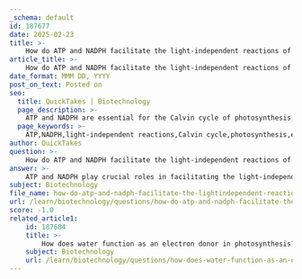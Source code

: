 ```yaml
---
_schema: default
id: 187677
date: 2025-02-23
title: >-
    How do ATP and NADPH facilitate the light-independent reactions of photosynthesis?
article_title: >-
    How do ATP and NADPH facilitate the light-independent reactions of photosynthesis?
date_format: MMM DD, YYYY
post_on_text: Posted on
seo:
  title: QuickTakes | Biotechnology
  page_description: >-
    ATP and NADPH are essential for the Calvin cycle of photosynthesis, providing energy and reducing power for the conversion of CO2 into glucose and organic compounds.
  page_keywords: >-
    ATP,NADPH,light-independent reactions,Calvin cycle,photosynthesis,energy currency,reduction phase,1,3-bisphosphoglycerate,glyceraldehyde-3-phosphate,glucose,carbon fixation,stroma,chloroplasts
author: QuickTakes
question: >-
    How do ATP and NADPH facilitate the light-independent reactions of photosynthesis?
answer: >-
    ATP and NADPH play crucial roles in facilitating the light-independent reactions of photosynthesis, commonly known as the Calvin cycle. These reactions occur in the stroma of chloroplasts and are essential for converting carbon dioxide (CO2) into glucose and other organic compounds.\n\n### Role of ATP in the Calvin Cycle\nATP (adenosine triphosphate) serves as the primary energy currency in the Calvin cycle. It provides the energy required for various biochemical reactions involved in the conversion of CO2 into glucose. Specifically, ATP is utilized in the following phases of the Calvin cycle:\n\n1. **Reduction Phase**: ATP is used to phosphorylate 3-phosphoglycerate (3-PGA), converting it into 1,3-bisphosphoglycerate (1,3-BPG). This reaction is essential for the subsequent reduction of 1,3-BPG into glyceraldehyde-3-phosphate (G3P), a three-carbon sugar that can be further processed to form glucose and other carbohydrates.\n\n2. **Regeneration of RuBP**: ATP is also required to regenerate ribulose bisphosphate (RuBP), the CO2 acceptor molecule. This regeneration is crucial for the continuity of the Calvin cycle, allowing it to process additional CO2 molecules.\n\n### Role of NADPH in the Calvin Cycle\nNADPH (nicotinamide adenine dinucleotide phosphate) acts as a reducing agent in the Calvin cycle. It provides the necessary electrons and protons for the reduction of 1,3-BPG to G3P. The specific roles of NADPH include:\n\n1. **Reduction Phase**: In this phase, NADPH donates electrons to 1,3-BPG, reducing it to G3P. This reduction is vital for the synthesis of carbohydrates, as G3P can be converted into glucose and other sugars.\n\n2. **Energy Transfer**: NADPH, along with ATP, ensures that the energy captured during the light-dependent reactions is effectively utilized in the Calvin cycle to synthesize organic molecules from CO2.\n\n### Summary\nIn summary, ATP and NADPH produced during the light-dependent reactions of photosynthesis are essential for driving the light-independent reactions (Calvin cycle). ATP provides the energy needed for the phosphorylation and regeneration processes, while NADPH supplies the reducing power necessary for the conversion of 3-PGA into G3P. Together, these molecules facilitate the transformation of inorganic carbon into organic compounds, ultimately contributing to the plant's energy storage and growth.
subject: Biotechnology
file_name: how-do-atp-and-nadph-facilitate-the-lightindependent-reactions-of-photosynthesis.md
url: /learn/biotechnology/questions/how-do-atp-and-nadph-facilitate-the-lightindependent-reactions-of-photosynthesis
score: -1.0
related_article1:
    id: 187684
    title: >-
        How does water function as an electron donor in photosynthesis?
    subject: Biotechnology
    url: /learn/biotechnology/questions/how-does-water-function-as-an-electron-donor-in-photosynthesis
---
```


&nbsp;